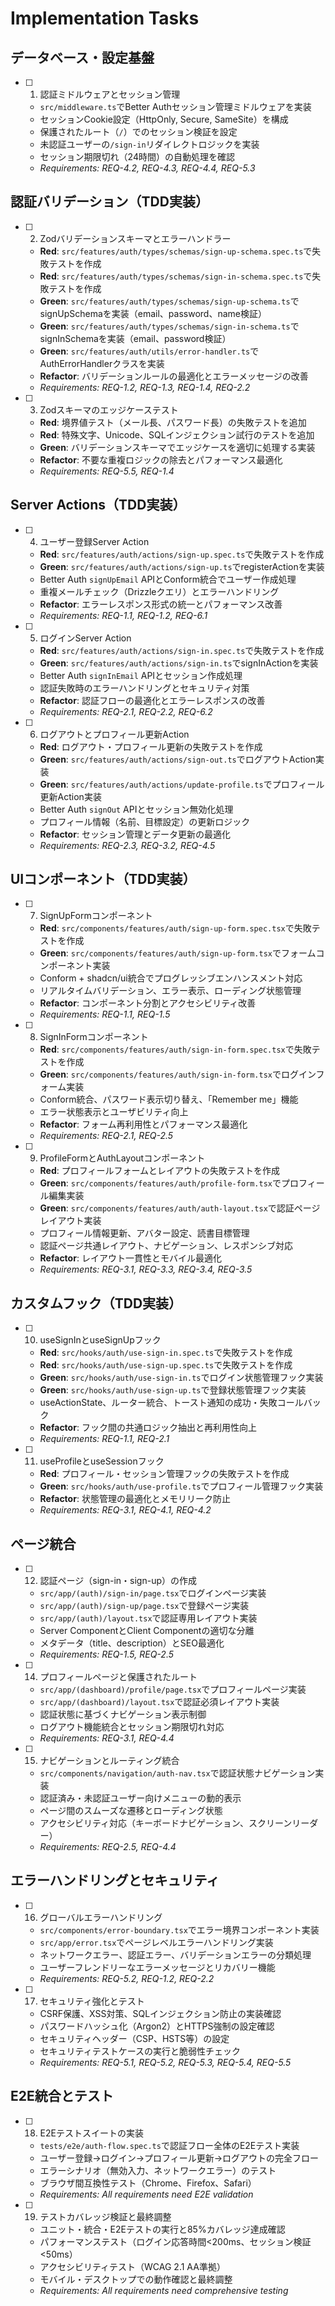 # Implementation Tasks

## データベース・設定基盤

- [ ] 1. 認証ミドルウェアとセッション管理
  - `src/middleware.ts`でBetter Authセッション管理ミドルウェアを実装
  - セッションCookie設定（HttpOnly, Secure, SameSite）を構成
  - 保護されたルート（`/`）でのセッション検証を設定
  - 未認証ユーザーの`/sign-in`リダイレクトロジックを実装
  - セッション期限切れ（24時間）の自動処理を確認
  - _Requirements: REQ-4.2, REQ-4.3, REQ-4.4, REQ-5.3_

## 認証バリデーション（TDD実装）

- [ ] 2. Zodバリデーションスキーマとエラーハンドラー
  - **Red**: `src/features/auth/types/schemas/sign-up-schema.spec.ts`で失敗テストを作成
  - **Red**: `src/features/auth/types/schemas/sign-in-schema.spec.ts`で失敗テストを作成
  - **Green**: `src/features/auth/types/schemas/sign-up-schema.ts`でsignUpSchemaを実装（email、password、name検証）
  - **Green**: `src/features/auth/types/schemas/sign-in-schema.ts`でsignInSchemaを実装（email、password検証）
  - **Green**: `src/features/auth/utils/error-handler.ts`でAuthErrorHandlerクラスを実装
  - **Refactor**: バリデーションルールの最適化とエラーメッセージの改善
  - _Requirements: REQ-1.2, REQ-1.3, REQ-1.4, REQ-2.2_

- [ ] 3. Zodスキーマのエッジケーステスト
  - **Red**: 境界値テスト（メール長、パスワード長）の失敗テストを追加
  - **Red**: 特殊文字、Unicode、SQLインジェクション試行のテストを追加
  - **Green**: バリデーションスキーマでエッジケースを適切に処理する実装
  - **Refactor**: 不要な重複ロジックの除去とパフォーマンス最適化
  - _Requirements: REQ-5.5, REQ-1.4_

## Server Actions（TDD実装）

- [ ] 4. ユーザー登録Server Action
  - **Red**: `src/features/auth/actions/sign-up.spec.ts`で失敗テストを作成
  - **Green**: `src/features/auth/actions/sign-up.ts`でregisterActionを実装
  - Better Auth `signUpEmail` APIとConform統合でユーザー作成処理
  - 重複メールチェック（Drizzleクエリ）とエラーハンドリング
  - **Refactor**: エラーレスポンス形式の統一とパフォーマンス改善
  - _Requirements: REQ-1.1, REQ-1.2, REQ-6.1_

- [ ] 5. ログインServer Action
  - **Red**: `src/features/auth/actions/sign-in.spec.ts`で失敗テストを作成
  - **Green**: `src/features/auth/actions/sign-in.ts`でsignInActionを実装
  - Better Auth `signInEmail` APIとセッション作成処理
  - 認証失敗時のエラーハンドリングとセキュリティ対策
  - **Refactor**: 認証フローの最適化とエラーレスポンスの改善
  - _Requirements: REQ-2.1, REQ-2.2, REQ-6.2_

- [ ] 6. ログアウトとプロフィール更新Action
  - **Red**: ログアウト・プロフィール更新の失敗テストを作成
  - **Green**: `src/features/auth/actions/sign-out.ts`でログアウトAction実装
  - **Green**: `src/features/auth/actions/update-profile.ts`でプロフィール更新Action実装
  - Better Auth `signOut` APIとセッション無効化処理
  - プロフィール情報（名前、目標設定）の更新ロジック
  - **Refactor**: セッション管理とデータ更新の最適化
  - _Requirements: REQ-2.3, REQ-3.2, REQ-4.5_

## UIコンポーネント（TDD実装）

- [ ] 7. SignUpFormコンポーネント
  - **Red**: `src/components/features/auth/sign-up-form.spec.tsx`で失敗テストを作成
  - **Green**: `src/components/features/auth/sign-up-form.tsx`でフォームコンポーネント実装
  - Conform + shadcn/ui統合でプログレッシブエンハンスメント対応
  - リアルタイムバリデーション、エラー表示、ローディング状態管理
  - **Refactor**: コンポーネント分割とアクセシビリティ改善
  - _Requirements: REQ-1.1, REQ-1.5_

- [ ] 8. SignInFormコンポーネント
  - **Red**: `src/components/features/auth/sign-in-form.spec.tsx`で失敗テストを作成
  - **Green**: `src/components/features/auth/sign-in-form.tsx`でログインフォーム実装
  - Conform統合、パスワード表示切り替え、「Remember me」機能
  - エラー状態表示とユーザビリティ向上
  - **Refactor**: フォーム再利用性とパフォーマンス最適化
  - _Requirements: REQ-2.1, REQ-2.5_

- [ ] 9. ProfileFormとAuthLayoutコンポーネント
  - **Red**: プロフィールフォームとレイアウトの失敗テストを作成
  - **Green**: `src/components/features/auth/profile-form.tsx`でプロフィール編集実装
  - **Green**: `src/components/features/auth/auth-layout.tsx`で認証ページレイアウト実装
  - プロフィール情報更新、アバター設定、読書目標管理
  - 認証ページ共通レイアウト、ナビゲーション、レスポンシブ対応
  - **Refactor**: レイアウト一貫性とモバイル最適化
  - _Requirements: REQ-3.1, REQ-3.3, REQ-3.4, REQ-3.5_

## カスタムフック（TDD実装）

- [ ] 10. useSignInとuseSignUpフック
  - **Red**: `src/hooks/auth/use-sign-in.spec.ts`で失敗テストを作成
  - **Red**: `src/hooks/auth/use-sign-up.spec.ts`で失敗テストを作成
  - **Green**: `src/hooks/auth/use-sign-in.ts`でログイン状態管理フック実装
  - **Green**: `src/hooks/auth/use-sign-up.ts`で登録状態管理フック実装
  - useActionState、ルーター統合、トースト通知の成功・失敗コールバック
  - **Refactor**: フック間の共通ロジック抽出と再利用性向上
  - _Requirements: REQ-1.1, REQ-2.1_

- [ ] 11. useProfileとuseSessionフック
  - **Red**: プロフィール・セッション管理フックの失敗テストを作成
  - **Green**: `src/hooks/auth/use-profile.ts`でプロフィール管理フック実装
  - **Refactor**: 状態管理の最適化とメモリリーク防止
  - _Requirements: REQ-3.1, REQ-4.1, REQ-4.2_

## ページ統合

- [ ] 12. 認証ページ（sign-in・sign-up）の作成
  - `src/app/(auth)/sign-in/page.tsx`でログインページ実装
  - `src/app/(auth)/sign-up/page.tsx`で登録ページ実装
  - `src/app/(auth)/layout.tsx`で認証専用レイアウト実装
  - Server ComponentとClient Componentの適切な分離
  - メタデータ（title、description）とSEO最適化
  - _Requirements: REQ-1.5, REQ-2.5_

- [ ] 14. プロフィールページと保護されたルート
  - `src/app/(dashboard)/profile/page.tsx`でプロフィールページ実装
  - `src/app/(dashboard)/layout.tsx`で認証必須レイアウト実装
  - 認証状態に基づくナビゲーション表示制御
  - ログアウト機能統合とセッション期限切れ対応
  - _Requirements: REQ-3.1, REQ-4.4_

- [ ] 15. ナビゲーションとルーティング統合
  - `src/components/navigation/auth-nav.tsx`で認証状態ナビゲーション実装
  - 認証済み・未認証ユーザー向けメニューの動的表示
  - ページ間のスムーズな遷移とローディング状態
  - アクセシビリティ対応（キーボードナビゲーション、スクリーンリーダー）
  - _Requirements: REQ-2.5, REQ-4.4_

## エラーハンドリングとセキュリティ

- [ ] 16. グローバルエラーハンドリング
  - `src/components/error-boundary.tsx`でエラー境界コンポーネント実装
  - `src/app/error.tsx`でページレベルエラーハンドリング実装
  - ネットワークエラー、認証エラー、バリデーションエラーの分類処理
  - ユーザーフレンドリーなエラーメッセージとリカバリー機能
  - _Requirements: REQ-5.2, REQ-1.2, REQ-2.2_

- [ ] 17. セキュリティ強化とテスト
  - CSRF保護、XSS対策、SQLインジェクション防止の実装確認
  - パスワードハッシュ化（Argon2）とHTTPS強制の設定確認
  - セキュリティヘッダー（CSP、HSTS等）の設定
  - セキュリティテストケースの実行と脆弱性チェック
  - _Requirements: REQ-5.1, REQ-5.2, REQ-5.3, REQ-5.4, REQ-5.5_

## E2E統合とテスト

- [ ] 18. E2Eテストスイートの実装
  - `tests/e2e/auth-flow.spec.ts`で認証フロー全体のE2Eテスト実装
  - ユーザー登録→ログイン→プロフィール更新→ログアウトの完全フロー
  - エラーシナリオ（無効入力、ネットワークエラー）のテスト
  - ブラウザ間互換性テスト（Chrome、Firefox、Safari）
  - _Requirements: All requirements need E2E validation_

- [ ] 19. テストカバレッジ検証と最終調整
  - ユニット・統合・E2Eテストの実行と85%カバレッジ達成確認
  - パフォーマンステスト（ログイン応答時間<200ms、セッション検証<50ms）
  - アクセシビリティテスト（WCAG 2.1 AA準拠）
  - モバイル・デスクトップでの動作確認と最終調整
  - _Requirements: All requirements need comprehensive testing_
